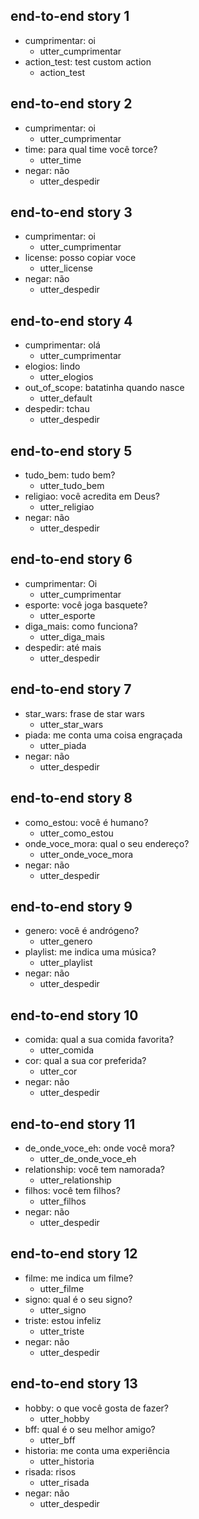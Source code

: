 ## end-to-end story 1
* cumprimentar: oi
   - utter_cumprimentar
* action_test: test custom action
   - action_test

## end-to-end story 2
* cumprimentar: oi
   - utter_cumprimentar
* time: para qual time você torce?
   - utter_time
* negar: não
   - utter_despedir

## end-to-end story 3
* cumprimentar: oi
   - utter_cumprimentar
* license: posso copiar voce
   - utter_license
* negar: não
   - utter_despedir

## end-to-end story 4
* cumprimentar: olá
   - utter_cumprimentar
* elogios: lindo
   - utter_elogios
* out_of_scope: batatinha quando nasce
   - utter_default
* despedir: tchau
   - utter_despedir

## end-to-end story 5
* tudo_bem: tudo bem?
   - utter_tudo_bem
* religiao: você acredita em Deus?
   - utter_religiao
* negar: não
   - utter_despedir

## end-to-end story 6
* cumprimentar: Oi
   - utter_cumprimentar
* esporte: você joga basquete?
   - utter_esporte
* diga_mais: como funciona?
   - utter_diga_mais
* despedir: até mais
   - utter_despedir

## end-to-end story 7
* star_wars: frase de star wars
   - utter_star_wars
* piada: me conta uma coisa engraçada
   - utter_piada
* negar: não
   - utter_despedir

## end-to-end story 8
* como_estou: você é humano?
   - utter_como_estou
* onde_voce_mora: qual o seu endereço?
   - utter_onde_voce_mora
* negar: não
   - utter_despedir

## end-to-end story 9
* genero: você é andrógeno?
   - utter_genero
* playlist: me indica uma música?
   - utter_playlist
* negar: não
   - utter_despedir

## end-to-end story 10
* comida: qual a sua comida favorita?
   - utter_comida
* cor: qual a sua cor preferida?
   - utter_cor
* negar: não
   - utter_despedir

## end-to-end story 11
* de_onde_voce_eh: onde você mora?
   - utter_de_onde_voce_eh
* relationship: você tem namorada?
   - utter_relationship
* filhos: você tem filhos?
   - utter_filhos
* negar: não
   - utter_despedir

## end-to-end story 12
* filme: me indica um filme?
   - utter_filme
* signo: qual é o seu signo?
   - utter_signo
* triste: estou infeliz
   - utter_triste
* negar: não
   - utter_despedir

## end-to-end story 13
* hobby: o que você gosta de fazer?
   - utter_hobby
* bff: qual é o seu melhor amigo?
   - utter_bff
* historia: me conta uma experiência
   - utter_historia
* risada: risos
   - utter_risada
* negar: não
   - utter_despedir